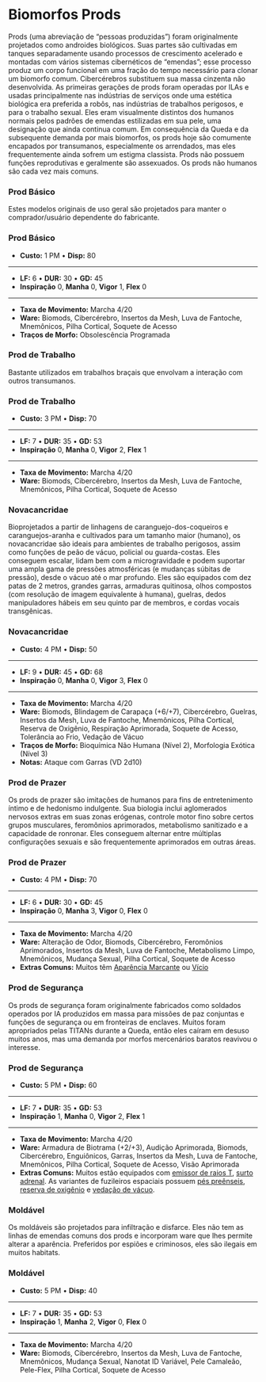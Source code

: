 # Biomorfos Prods

Prods (uma abreviação de “pessoas produzidas”) foram originalmente projetados como androides biológicos. Suas partes são cultivadas em tanques separadamente usando processos de crescimento acelerado e montadas com vários sistemas cibernéticos de “emendas”; esse processo produz um corpo funcional em uma fração do tempo necessário para clonar um biomorfo comum. Cibercérebros substituem sua massa cinzenta não desenvolvida. As primeiras gerações de prods foram operadas por ILAs e usadas principalmente nas indústrias de serviços onde uma estética biológica era preferida a robôs, nas indústrias de trabalhos perigosos, e para o trabalho sexual. Eles eram visualmente distintos dos humanos normais pelos padrões de emendas estilizadas em sua pele, uma designação que ainda continua comum. Em consequência da Queda e da subsequente demanda por mais biomorfos, os prods hoje são comumente encapados por transumanos, especialmente os arrendados, mas eles frequentemente ainda sofrem um estigma classista. Prods não possuem funções reprodutivas e geralmente são assexuados. Os prods não humanos são cada vez mais comuns.

<!-- CLEANED /blockquote -->

### Prod Básico

Estes modelos originais de uso geral são projetados para manter o comprador/usuário dependente do fabricante.

<!-- CLEANED blockquote class="indent stat-list" -->

### Prod Básico

- **Custo:** 1&nbsp;PM • **Disp:** 80

---

- **LF:** 6 • **DUR:** 30 • **GD:** 45
- **Inspiração** 0, **Manha** 0, **Vigor** 1, **Flex** 0

---

- **Taxa de Movimento:** Marcha 4/20
- **Ware:** Biomods, Cibercérebro, Insertos da Mesh, Luva de Fantoche, Mnemônicos, Pilha Cortical, Soquete de Acesso
- **Traços de Morfo:** Obsolescência Programada

<!-- CLEANED /blockquote -->

### Prod de Trabalho

Bastante utilizados em trabalhos braçais que envolvam a interação com outros transumanos.

<!-- CLEANED blockquote class="indent stat-list" -->

### Prod de Trabalho

- **Custo:** 3&nbsp;PM • **Disp:** 70

---

- **LF:** 7 • **DUR:** 35 • **GD:** 53
- **Inspiração** 0, **Manha** 0, **Vigor** 2, **Flex** 1

---

- **Taxa de Movimento:** Marcha 4/20
- **Ware:** Biomods, Cibercérebro, Insertos da Mesh, Luva de Fantoche, Mnemônicos, Pilha Cortical, Soquete de Acesso

<!-- CLEANED /blockquote -->

### Novacancridae

Bioprojetados a partir de linhagens de caranguejo-dos-coqueiros e caranguejos-aranha e cultivados para um tamanho maior (humano), os novacancridae são ideais para ambientes de trabalho perigosos, assim como funções de peão de vácuo, policial ou guarda-costas. Eles conseguem escalar, lidam bem com a microgravidade e podem suportar uma ampla gama de pressões atmosféricas (e mudanças súbitas de pressão), desde o vácuo até o mar profundo. Eles são equipados com dez patas de 2 metros, grandes garras, armaduras quitinosa, olhos compostos (com resolução de imagem equivalente à humana), guelras, dedos manipuladores hábeis em seu quinto par de membros, e cordas vocais transgênicas.

<!-- CLEANED blockquote class="indent stat-list" -->

### Novacancridae

- **Custo:** 4&nbsp;PM • **Disp:** 50

---

- **LF:** 9 • **DUR:** 45 • **GD:** 68
- **Inspiração** 0, **Manha** 0, **Vigor** 3, **Flex** 0

---

- **Taxa de Movimento:** Marcha 4/20
- **Ware:** Biomods, Blindagem de Carapaça (+6/+7), Cibercérebro, Guelras, Insertos da Mesh, Luva de Fantoche, Mnemônicos, Pilha Cortical, Reserva de Oxigênio, Respiração Aprimorada, Soquete de Acesso, Tolerância ao Frio, Vedação de Vácuo
- **Traços de Morfo:** Bioquímica Não Humana (Nível 2), Morfologia Exótica (Nível 3)
- **Notas:** Ataque com Garras (VD 2d10)

<!-- CLEANED /blockquote -->

### Prod de Prazer

Os prods de prazer são imitações de humanos para fins de entretenimento íntimo e de hedonismo indulgente. Sua biologia inclui aglomerados nervosos extras em suas zonas erógenas, controle motor fino sobre certos grupos musculares, feromônios aprimorados, metabolismo sanitizado e a capacidade de ronronar. Eles conseguem alternar entre múltiplas configurações sexuais e são frequentemente aprimorados em outras áreas.

<!-- CLEANED blockquote class="indent stat-list" -->

### Prod de Prazer

- **Custo:** 4&nbsp;PM • **Disp:** 70

---

- **LF:** 6 • **DUR:** 30 • **GD:** 45
- **Inspiração** 0, **Manha** 3, **Vigor** 0, **Flex** 0

---

- **Taxa de Movimento:** Marcha 4/20
- **Ware:** Alteração de Odor, Biomods, Cibercérebro, Feromônios Aprimorados, Insertos da Mesh, Luva de Fantoche, Metabolismo Limpo, Mnemônicos, Mudança Sexual, Pilha Cortical, Soquete de Acesso
- **Extras Comuns:** Muitos têm [Aparência Marcante](../04/28-traits.md#striking-looks) ou [Vício](../04/28-traits.md#addiction)

<!-- CLEANED /blockquote -->

### Prod de Segurança

Os prods de segurança foram originalmente fabricados como soldados operados por IA produzidos em massa para missões de paz conjuntas e funções de segurança ou em fronteiras de enclaves. Muitos foram apropriados pelas TITANs durante a Queda, então eles caíram em desuso muitos anos, mas uma demanda por morfos mercenários baratos reavivou o interesse.

<!-- CLEANED blockquote class="indent stat-list" -->

### Prod de Segurança

- **Custo:** 5&nbsp;PM • **Disp:** 60

---

- **LF:** 7 • **DUR:** 35 • **GD:** 53
- **Inspiração** 1, **Manha** 0, **Vigor** 2, **Flex** 1

---

- **Taxa de Movimento:** Marcha 4/20
- **Ware:** Armadura de Biotrama (+2/+3), Audição Aprimorada, Biomods, Cibercérebro, Enguiônicos, Garras, Insertos da Mesh, Luva de Fantoche, Mnemônicos, Pilha Cortical, Soquete de Acesso, Visão Aprimorada
- **Extras Comuns:** Muitos estão equipados com [emissor de raios T](../16/06-sensory-augmentations.md), [surto adrenal](../16/10-combat-augmentations.md). As variantes de fuzileiros espaciais possuem [pés preênseis](../16/11-physical-augmentations.md), [reserva de oxigênio](../16/11-physical-augmentations.md) e [vedação de vácuo](../16/11-physical-augmentations.md).

<!-- CLEANED /blockquote -->

### Moldável

Os moldáveis são projetados para infiltração e disfarce. Eles não tem as linhas de emendas comuns dos prods e incorporam ware que lhes permite alterar a aparência. Preferidos por espiões e criminosos, eles são ilegais em muitos habitats.

<!-- CLEANED blockquote class="indent stat-list" -->

### Moldável

- **Custo:** 5&nbsp;PM • **Disp:** 40

---

- **LF:** 7 • **DUR:** 35 • **GD:** 53
- **Inspiração** 1, **Manha** 2, **Vigor** 0, **Flex** 0

---

- **Taxa de Movimento:** Marcha 4/20
- **Ware:** Biomods, Cibercérebro, Insertos da Mesh, Luva de Fantoche, Mnemônicos, Mudança Sexual, Nanotat ID Variável, Pele Camaleão, Pele-Flex, Pilha Cortical, Soquete de Acesso

<!-- CLEANED /blockquote -->

